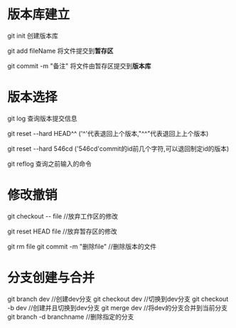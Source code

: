 # 版本库建立
git init 创建版本库

git add fileName  将文件提交到**暂存区**

git commit -m "备注"  将文件由暂存区提交到**版本库**
# 版本选择
git log  查询版本提交信息

git reset --hard HEAD^^  ('^'代表退回上个版本,"^^"代表退回上上个版本)

git reset --hard 546cd  ('546cd'commit的id前几个字符,可以退回制定id的版本) 

git reflog 查询之前输入的命令
# 修改撤销
git checkout -- file  //放弃工作区的修改

git reset HEAD file  //放弃暂存区的修改

git rm file 
git commit -m "删除file"
//删除版本的文件
# 分支创建与合并
git branch dev //创建dev分支
git checkout dev //切换到dev分支
git checkout -b dev //创建并且切换到dev分支
git merge dev //将dev的分支合并到当前分支
git branch -d branchname //删除指定的分支